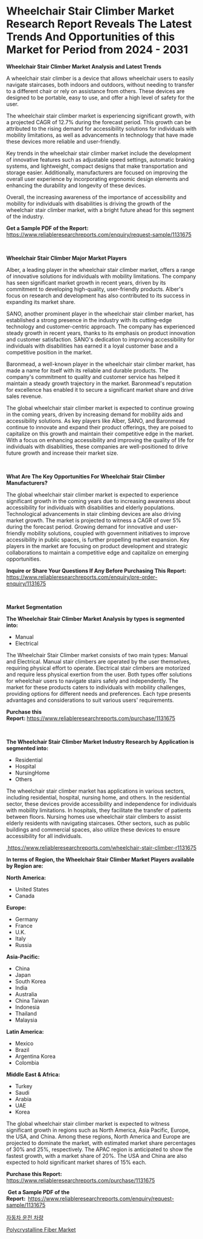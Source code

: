 <p><h1>Wheelchair Stair Climber Market Research Report Reveals The Latest Trends And Opportunities of this Market for Period from 2024 - 2031</h1></p><p><strong>Wheelchair Stair Climber Market Analysis and Latest Trends</strong></p>
<p><p>A wheelchair stair climber is a device that allows wheelchair users to easily navigate staircases, both indoors and outdoors, without needing to transfer to a different chair or rely on assistance from others. These devices are designed to be portable, easy to use, and offer a high level of safety for the user.</p><p>The wheelchair stair climber market is experiencing significant growth, with a projected CAGR of 12.7% during the forecast period. This growth can be attributed to the rising demand for accessibility solutions for individuals with mobility limitations, as well as advancements in technology that have made these devices more reliable and user-friendly.</p><p>Key trends in the wheelchair stair climber market include the development of innovative features such as adjustable speed settings, automatic braking systems, and lightweight, compact designs that make transportation and storage easier. Additionally, manufacturers are focused on improving the overall user experience by incorporating ergonomic design elements and enhancing the durability and longevity of these devices.</p><p>Overall, the increasing awareness of the importance of accessibility and mobility for individuals with disabilities is driving the growth of the wheelchair stair climber market, with a bright future ahead for this segment of the industry.</p></p>
<p><strong>Get a Sample PDF of the Report:&nbsp;</strong> <a href="https://www.reliableresearchreports.com/enquiry/request-sample/1131675">https://www.reliableresearchreports.com/enquiry/request-sample/1131675</a></p>
<p>&nbsp;</p>
<p><strong>Wheelchair Stair Climber Major Market Players</strong></p>
<p><p>Alber, a leading player in the wheelchair stair climber market, offers a range of innovative solutions for individuals with mobility limitations. The company has seen significant market growth in recent years, driven by its commitment to developing high-quality, user-friendly products. Alber's focus on research and development has also contributed to its success in expanding its market share.</p><p>SANO, another prominent player in the wheelchair stair climber market, has established a strong presence in the industry with its cutting-edge technology and customer-centric approach. The company has experienced steady growth in recent years, thanks to its emphasis on product innovation and customer satisfaction. SANO's dedication to improving accessibility for individuals with disabilities has earned it a loyal customer base and a competitive position in the market.</p><p>Baronmead, a well-known player in the wheelchair stair climber market, has made a name for itself with its reliable and durable products. The company's commitment to quality and customer service has helped it maintain a steady growth trajectory in the market. Baronmead's reputation for excellence has enabled it to secure a significant market share and drive sales revenue.</p><p>The global wheelchair stair climber market is expected to continue growing in the coming years, driven by increasing demand for mobility aids and accessibility solutions. As key players like Alber, SANO, and Baronmead continue to innovate and expand their product offerings, they are poised to capitalize on this growth and maintain their competitive edge in the market. With a focus on enhancing accessibility and improving the quality of life for individuals with disabilities, these companies are well-positioned to drive future growth and increase their market size.</p></p>
<p>&nbsp;</p>
<p><strong>What Are The Key Opportunities For Wheelchair Stair Climber Manufacturers?</strong></p>
<p><p>The global wheelchair stair climber market is expected to experience significant growth in the coming years due to increasing awareness about accessibility for individuals with disabilities and elderly populations. Technological advancements in stair climbing devices are also driving market growth. The market is projected to witness a CAGR of over 5% during the forecast period. Growing demand for innovative and user-friendly mobility solutions, coupled with government initiatives to improve accessibility in public spaces, is further propelling market expansion. Key players in the market are focusing on product development and strategic collaborations to maintain a competitive edge and capitalize on emerging opportunities.</p></p>
<p><strong>Inquire or Share Your Questions If Any Before Purchasing This Report:</strong> <a href="https://www.reliableresearchreports.com/enquiry/pre-order-enquiry/1131675">https://www.reliableresearchreports.com/enquiry/pre-order-enquiry/1131675</a></p>
<p>&nbsp;</p>
<p><strong>Market Segmentation</strong></p>
<p><strong>The Wheelchair Stair Climber Market Analysis by types is segmented into:</strong></p>
<p><ul><li>Manual</li><li>Electrical</li></ul></p>
<p><p>The Wheelchair Stair Climber market consists of two main types: Manual and Electrical. Manual stair climbers are operated by the user themselves, requiring physical effort to operate. Electrical stair climbers are motorized and require less physical exertion from the user. Both types offer solutions for wheelchair users to navigate stairs safely and independently. The market for these products caters to individuals with mobility challenges, providing options for different needs and preferences. Each type presents advantages and considerations to suit various users' requirements.</p></p>
<p><strong>Purchase this Report:&nbsp;</strong><a href="https://www.reliableresearchreports.com/purchase/1131675">https://www.reliableresearchreports.com/purchase/1131675</a></p>
<p>&nbsp;</p>
<p><strong>The Wheelchair Stair Climber Market Industry Research by Application is segmented into:</strong></p>
<p><ul><li>Residential</li><li>Hospital</li><li>NursingHome</li><li>Others</li></ul></p>
<p><p>The wheelchair stair climber market has applications in various sectors, including residential, hospital, nursing home, and others. In the residential sector, these devices provide accessibility and independence for individuals with mobility limitations. In hospitals, they facilitate the transfer of patients between floors. Nursing homes use wheelchair stair climbers to assist elderly residents with navigating staircases. Other sectors, such as public buildings and commercial spaces, also utilize these devices to ensure accessibility for all individuals.</p></p>
<p><a href="https://www.reliableresearchreports.com/wheelchair-stair-climber-r1131675">&nbsp;https://www.reliableresearchreports.com/wheelchair-stair-climber-r1131675</a></p>
<p><strong>In terms of Region, the Wheelchair Stair Climber Market Players available by Region are:</strong></p>
<p>
    <p> <strong> North America: </strong>
        <ul>
            <li>United States</li>
            <li>Canada</li>
        </ul>
        </p> 
    <p> <strong> Europe: </strong>
        <ul>
            <li>Germany</li>
            <li>France</li>
            <li>U.K.</li>
            <li>Italy</li>
            <li>Russia</li>
        </ul>
        </p> 
    <p> <strong> Asia-Pacific: </strong>
        <ul>
            <li>China</li>
            <li>Japan</li>
            <li>South Korea</li>
            <li>India</li>
            <li>Australia</li>
            <li>China Taiwan</li>
            <li>Indonesia</li>
            <li>Thailand</li>
            <li>Malaysia</li>
        </ul>
        </p> 
    <p> <strong> Latin America: </strong>
        <ul>
            <li>Mexico</li>
            <li>Brazil</li>
            <li>Argentina Korea</li>
            <li>Colombia</li>
        </ul>
        </p> 
    <p> <strong> Middle East & Africa: </strong>
        <ul>
            <li>Turkey</li>
            <li>Saudi</li>
            <li>Arabia</li>
            <li>UAE</li>
            <li>Korea</li>
        </ul>
    </p>
    </p>
<p><p>The global wheelchair stair climber market is expected to witness significant growth in regions such as North America, Asia Pacific, Europe, the USA, and China. Among these regions, North America and Europe are projected to dominate the market, with estimated market share percentages of 30% and 25%, respectively. The APAC region is anticipated to show the fastest growth, with a market share of 20%. The USA and China are also expected to hold significant market shares of 15% each.</p></p>
<p><strong>Purchase this Report: </strong><a href="https://www.reliableresearchreports.com/purchase/1131675">https://www.reliableresearchreports.com/purchase/1131675</a></p>
<p>&nbsp;<strong>Get a Sample PDF of the Report:&nbsp;&nbsp;</strong><a href="https://www.reliableresearchreports.com/enquiry/request-sample/1131675">https://www.reliableresearchreports.com/enquiry/request-sample/1131675</a></p>
<p><strong></strong></p>
<p><p><a href="https://github.com/JonHarrtis67676y/Market-Research-Report-List-1/blob/main/533583520730.md">자동차 운전 차량</a></p><p><a href="https://iodized-pantydraco-05c.notion.site/Polycrystalline-Fiber-Market-Centers-on-Aspects-such-as-Market-Growth-Market-Share-Market-Opportun-d7fe41890d704f1182c9f45cf85486fe">Polycrystalline Fiber Market</a></p></p>
